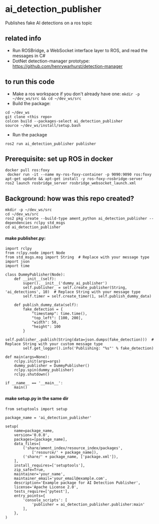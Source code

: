 # ai_detection_publisher

Publishes fake AI detections on a ros topic

## related info

- Run ROSBridge, a WebSocket interface layer to ROS, and read the messages in C#
- DotNet detection-manager prototype: https://github.com/henrywarhurst/detection-manager

## to run this code

- Make a ros workspace if you don't already have one: `mkdir -p ~/dev_ws/src && cd ~/dev_ws/src`
- Build the package:
```
cd ~/dev_ws
git clone <this repo>
colcon build --packages-select ai_detection_publisher
source ~/dev_ws/install/setup.bash
```

- Run the package
```
ros2 run ai_detection_publisher publisher
```

## Prerequisite: set up ROS in docker

```
docker pull ros:foxy
 docker run -it --name my-ros-foxy-container -p 9090:9090 ros:foxy 
apt-get update && apt-get install -y ros-foxy-rosbridge-server
ros2 launch rosbridge_server rosbridge_websocket_launch.xml
```

## Background: how was this repo created?

```
mkdir -p ~/dev_ws/src
cd ~/dev_ws/src
ros2 pkg create --build-type ament_python ai_detection_publisher --dependencies rclpy std_msgs
cd ai_detection_publisher
```

#### make publisher.py:

```
import rclpy
from rclpy.node import Node
from std_msgs.msg import String  # Replace with your message type
import json
import time

class DummyPublisher(Node):
    def __init__(self):
        super().__init__('dummy_ai_publisher')
        self.publisher_ = self.create_publisher(String, 'ai_detections', 10)  # Replace String with your message type
        self.timer = self.create_timer(1, self.publish_dummy_data)

    def publish_dummy_data(self):
        fake_detection = {
            "timestamp": time.time(),
            "top_left": [100, 200],
            "width": 50,
            "height": 100
        }
        self.publisher_.publish(String(data=json.dumps(fake_detection)))  # Replace String with your custom message type
        self.get_logger().info('Publishing: "%s"' % fake_detection)

def main(args=None):
    rclpy.init(args=args)
    dummy_publisher = DummyPublisher()
    rclpy.spin(dummy_publisher)
    rclpy.shutdown()

if __name__ == '__main__':
    main()
```

#### make setup.py in the same dir

```
from setuptools import setup

package_name = 'ai_detection_publisher'

setup(
    name=package_name,
    version='0.0.0',
    packages=[package_name],
    data_files=[
        ('share/ament_index/resource_index/packages',
            ['resource/' + package_name]),
        ('share/' + package_name, ['package.xml']),
    ],
    install_requires=['setuptools'],
    zip_safe=True,
    maintainer='your_name',
    maintainer_email='your_email@example.com',
    description='Example package for AI Detection Publisher',
    license='Apache License 2.0',
    tests_require=['pytest'],
    entry_points={
        'console_scripts': [
            'publisher = ai_detection_publisher.publisher:main'
        ],
    },
)
```
